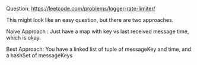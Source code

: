 Question: https://leetcode.com/problems/logger-rate-limiter/

 

This might look like an easy question, but there are two approaches.

Naive Approach : Just have a map with key vs last received message time, which is okay.

Best Approach: You have a linked list of tuple of messageKey and time, and a hashSet of messageKeys

 